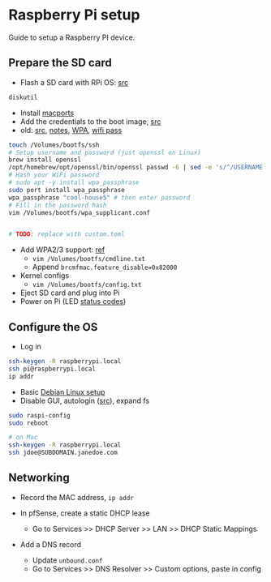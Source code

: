 # Raspberry Pi setup
Guide to setup a Raspberry PI device.

## Prepare the SD card
- Flash a SD card with RPi OS: [src](https://www.cyberciti.biz/faq/how-to-create-disk-image-on-mac-os-x-with-dd-command/)
```bash
diskutil
```
- Install [macports](https://www.macports.org/install.php)
- Add the credentials to the boot image, [src](https://raspberrypi.stackexchange.com/a/145010/22576)
- old: [src](https://www.raspberrypi.com/documentation/computers/configuration.html), [notes](https://desertbot.io/blog/headless-raspberry-pi-4-ssh-wifi-setup), [WPA](https://android.googlesource.com/platform/external/wpa_supplicant_8/+/master-soong/wpa_supplicant/wpa_supplicant.conf#662), [wifi pass](https://android.googlesource.com/platform/external/wpa_supplicant_8/+/master/wpa_supplicant/wpa_supplicant.conf#1243)
```bash
touch /Volumes/bootfs/ssh
# Setup username and password (just openssl on Linux)
brew install openssl
/opt/homebrew/opt/openssl/bin/openssl passwd -6 | sed -e 's/^/USERNAME:/;' > /Volumes/bootfs/openconf
# Hash your WiFi password
# sudo apt -y install wpa_passphrase
sudo port install wpa_passphrase
wpa_passphrase "cool-house5" # then enter password
# Fill in the password hash
vim /Volumes/bootfs/wpa_supplicant.conf


# TODO: replace with custom.toml
```
- Add WPA2/3 support: [ref](https://github.com/raspberrypi/linux/issues/4976)
    - `vim /Volumes/bootfs/cmdline.txt`
    - Append `brcmfmac.feature_disable=0x82000`
- Kernel configs
	- `vim /Volumes/bootfs/config.txt`
- Eject SD card and plug into Pi
- Power on Pi (LED [status codes](https://pimylifeup.com/raspberry-pi-red-green-lights))

## Configure the OS
- Log in
```bash
ssh-keygen -R raspberrypi.local
ssh pi@raspberrypi.local
ip addr
```
- Basic [Debian Linux setup](./debian.md)
- Disable GUI, autologin ([src](https://linuxhint.com/disable-gui-raspberry-pi/)), expand fs
```bash
sudo raspi-config
sudo reboot

# on Mac
ssh-keygen -R raspberrypi.local
ssh jdoe@SUBDOMAIN.janedoe.com
```

## Networking
- Record the MAC address, `ip addr`
- In pfSense, create a static DHCP lease
  - Go to Services >> DHCP Server >> LAN >> DHCP Static Mappings

- Add a DNS record
  - Update `unbound.conf`
  - Go to Services >> DNS Resolver >> Custom options, paste in config
